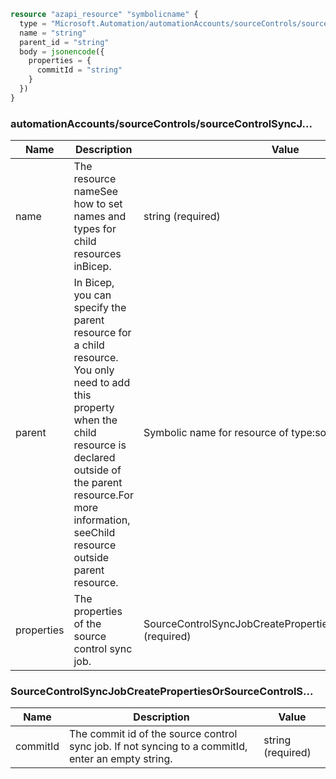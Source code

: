 ```terraform
resource "azapi_resource" "symbolicname" {
  type = "Microsoft.Automation/automationAccounts/sourceControls/sourceControlSyncJobs@2023-11-01"
  name = "string"
  parent_id = "string"
  body = jsonencode({
    properties = {
      commitId = "string"
    }
  })
}

```

### automationAccounts/sourceControls/sourceControlSyncJ...

| Name | Description | Value |
|-|-|-|
| name | The resource nameSee how to set names and types for child resources inBicep. | string (required) |
| parent | In Bicep, you can specify the parent resource for a child resource. You only need to add this property when the child resource is declared outside of the parent resource.For more information, seeChild resource outside parent resource. | Symbolic name for resource of type:sourceControls |
| properties | The properties of the source control sync job. | SourceControlSyncJobCreatePropertiesOrSourceControlS...(required) |


### SourceControlSyncJobCreatePropertiesOrSourceControlS...

| Name | Description | Value |
|-|-|-|
| commitId | The commit id of the source control sync job. If not syncing to a commitId, enter an empty string. | string (required) |


